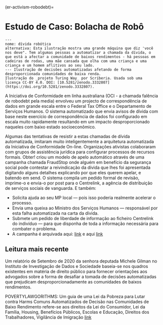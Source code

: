 (er-activism-robodebt)=
# Estudo de Caso: Bolacha de Robô

```{figure} ../../figures/robo-debt.*
---
nome: dívida robótica
alternativa: Esta ilustração mostra uma grande máquina que diz 'você nos deve". Tem algumas pessoas a automatizar a chamada da dívida, o que está a afectar a comunidade de baixos rendimentos - há pessoas em cadeiras de rodas, uma mãe cansada que olha com uma criança e uma criança e um homem aflitivos ao seu lado.
--- Ilustração de decisões automatizadas afetando de forma desproporcionada comunidades de baixa renda.
Ilustração do _projeto Turing Way_ por Scriberia. Usada sob uma licença CC-BY 4.0. DOI: [10.5281/zenodo.3332807](https://doi.org/10.5281/zenodo.3332807).
```

A Iniciativa de Conformidade em linha australiana (OCI - a chamada falência de robodebt pela media) envolveu um projecto de correspondência de dados em grande escala entre o Federal Tax Office e o Departamento de Serviços Humanos. O sistema automatizado que envia avisos de dívida com base neste exercício de correspondência de dados foi configurado em escala muito rapidamente resultando em um impacto desproporcionado naqueles com baixo estado socioeconômico.

Algumas das tentativas de resistir a estas chamadas de dívida automatizada, imitaram muito inteligentemente a arquitetura automatizada da Iniciativa de Conformidade On-line. Organizações ativistas colaboraram com grupos de assistência jurídica para configurar processos de recursos formais. Obter! criou um modelo de apelo automático através de uma campanha chamada FraudStop onde alguém em benefício da segurança social pode contestar a reivindicação da dívida que lhes foi apresentada digitando alguns detalhes explicando por que eles querem apelar, e batendo em send. O sistema compila um pedido formal de revisão, imprime-o e envia-o por post para o Centrelink, a agência de distribuição de serviços sociais de vanguarda. E também:

* Solicita ajuda ao seu MP local — pois isso poderia realmente acelerar o processo.
* Envia uma queixa ao Ministro dos Serviços Humanos — responsável por esta falha automatizada na carta da dívida.
* Submete um pedido de liberdade de informação ao ficheiro Centrelink do indivíduo — para que disponha de toda a informação necessária para combater o problema.
* A campanha é arquivada aqui: [link](https://fraudstop.com.au/) e aqui [link](https://www.getup.org.au/campaigns/income-support/chip-in-to-expand-fraudstop/)


## Leitura mais recente
Um relatório de Setembro de 2020 da senhora deputada Michele Gilman no Instituto de Investigação de Dados e Sociedade baseia-se nos quadros existentes em matéria de direito público para fornecer orientações aos advogados sobre a forma de desafiar a tomada de decisões automatizadas que prejudicam desproporcionadamente as comunidades de baixos rendimentos.

POVERTYLAWGORITHMS: Um guia de uma Lei da Pobreza para Lutar contra Harms Comuns Automatizados de Decisão nas Comunidades de Baixo Rendimento refere-se aos direitos da Lei do Consumidor, Lei da Família, Housing, Benefícios Públicos, Escolas e Educação, Direitos dos Trabalhadores, Vigilância de Imigração [link](https://datasociety.net/library/poverty-lawgorithms)
